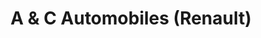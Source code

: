 ---
title: "A & C Automobiles (Renault)"
url: /saint-symphorien-sur-coise/a-et-c-automobiles-renault/
shop: réparation de voitures
---